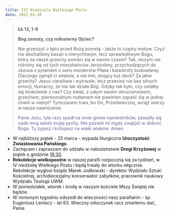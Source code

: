```yaml
---
title: III Niedziela Wielkiego Postu
date: 2022-03-20
---
```


> **Łk 13, 1-9**
>
> **Bóg zemsty, czy miłosierny Ojciec?**
>
> Nie grzeszyć z lęku przed Bożą pomstą - jakże to częsty motyw. Czyż nie słuchaliśmy kazań o nierychliwym, lecz sprawiedliwym Bogu, który za nasze grzechy pomści się w swoim czasie? Tak, niczym nie różnimy się od tych mieszkańców Jerozolimy, przychodzących do Jezusa z pytaniem o sens morderstw Piłata i katastrofy budowlanej. Dlaczego zginęli ci właśnie, a nie inni, stojący tuż obok? Za jakie grzechy? Jezus cierpliwie i wytrwale, lecz przecież nie bez silnych emocji, tłumaczy, że nie tak działa Bóg. Gdyby tak było, czy ostałby się ktokolwiek z nas? Czy świat, z całym swoim okrucieństwem, grzechem, pierworodnym rozłamem nie powinien zapaść się w jednej chwili w niebyt? Tymczasem trwa, bo On, Przedwieczny, wciąż wierzy w nasze nawrócenie.
>
> <span style="color: #666699;"> Panie Jezu, tyle razy spadł na mnie gniew namiestników, zawaliły się nade mną wieże mojej pychy. Nie pozwól mi nigdy zwątpić w dobroć Boga. Ty żyjesz i królujesz na wieki wieków. Amen.
> &nbsp;

- W najbliższy piątek - 25 marca - wypada liturgiczna **Uroczystość Zwiastowania Pańskiego**.
- Zachęcam i zapraszam do udziału w nabożeństwie **Drogi Krzyżowej** w piątek o godzinie <u>16:30</u>.
- **Rekolekcje wielkopostne** w naszej parafii rozpoczną się za tydzień, w IV niedzielę Wielkiego Postu i będą trwały do wtorku włącznie. Rekolekcje wygłosi ksiądz Marek Jodkowski - dyrektor Wydziału Sztuki Kościelnej, archidiecezjalny konserwator zabytków, pracownik naukowy Wydziału Teologii UWM.
- W poniedziałek, wtorek i środę w naszym kościele Mszy Świętej nie będzie.
- W minionym tygodniu odszedł do wieczności nasz parafianin - śp. Eugeniusz Lentacz - lat 63. Wieczny odoczynek racz zmarłemu dać, Panie.
